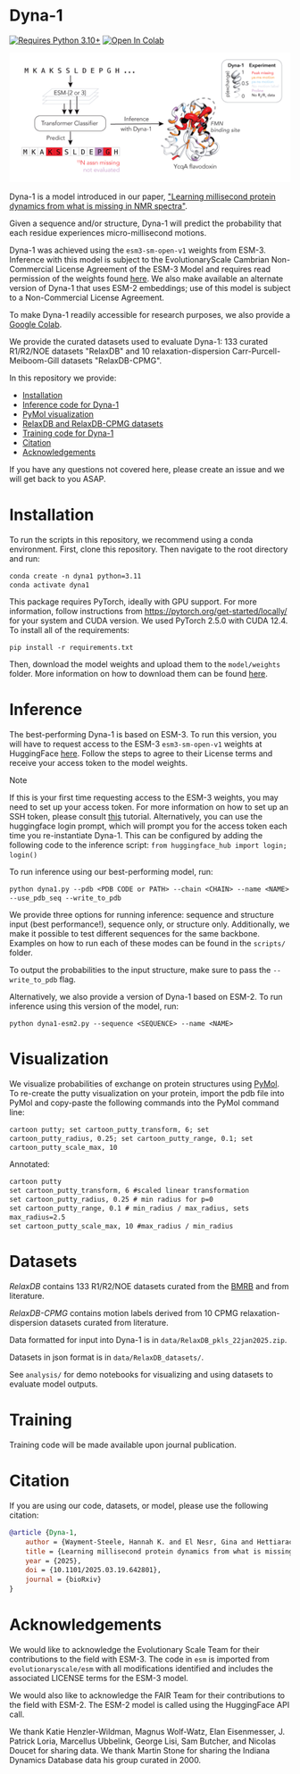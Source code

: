 # Dyna-1
[![Requires Python 3.10+](https://img.shields.io/badge/Python-3.10+-blue.svg?logo=python&logoColor=white)](https://python.org/downloads)
[![Open In Colab](https://colab.research.google.com/assets/colab-badge.svg)](https://colab.research.google.com/drive/1UD4HafhNQoz5sCwXzsrEP03fqk4ZUnTa?usp)

![image](assets/dyna1.png)

Dyna-1 is a model introduced in our paper, ["Learning millisecond protein dynamics from what is missing in NMR spectra"](https://www.biorxiv.org/content/10.1101/2025.03.19.642801v1).

Given a sequence and/or structure, Dyna-1 will predict the probability that each residue experiences micro-millisecond motions.

Dyna-1 was achieved using the `esm3-sm-open-v1` weights from ESM-3. Inference with this model is subject to the EvolutionaryScale Cambrian Non-Commercial License Agreement of the ESM-3 Model and requires read permission of the weights found [here](https://huggingface.co/EvolutionaryScale/esm3-sm-open-v1). We also make available an alternate version of Dyna-1 that uses ESM-2 embeddings; use of this model is subject to a Non-Commercial License Agreement. 

To make Dyna-1 readily accessible for research purposes, we also provide a [Google Colab](https://colab.research.google.com/drive/1UD4HafhNQoz5sCwXzsrEP03fqk4ZUnTa?usp).

We provide the curated datasets used to evaluate Dyna-1: 133 curated R1/R2/NOE datasets "RelaxDB" and 10 relaxation-dispersion Carr-Purcell-Meiboom-Gill datasets "RelaxDB-CPMG". 

In this repository we provide:
* [Installation](#installation)
* [Inference code for Dyna-1](#inference)
* [PyMol visualization](#visualization)
* [RelaxDB and RelaxDB-CPMG datasets](#datasets)
* [Training code for Dyna-1](#training)
* [Citation](#citation)
* [Acknowledgements](#acknowledgement)

If you have any questions not covered here, please create an issue and we will get back to you ASAP.

# Installation 
To run the scripts in this repository, we recommend using a conda environment. First, clone this repository. Then navigate to the root directory and run:
```
conda create -n dyna1 python=3.11
conda activate dyna1
```
This package requires PyTorch, ideally with GPU support. For more information, follow instructions from https://pytorch.org/get-started/locally/ for your system and CUDA version. We used PyTorch 2.5.0 with CUDA 12.4. To install all of the requirements:
```
pip install -r requirements.txt
```
Then, download the model weights and upload them to the `model/weights` folder. More information on how to download them can be found <a href='https://github.com/gelnesr/Dyna-1-public/blob/main/model/weights/README.md'>here</a>. 

# Inference

The best-performing Dyna-1 is based on ESM-3. To run this version, you will have to request access to the ESM-3 `esm3-sm-open-v1` weights at HuggingFace [here](https://huggingface.co/EvolutionaryScale/esm3-sm-open-v1). Follow the steps to agree to their License terms and receive your access token to the model weights. 

> [!NOTE]
> If this is your first time requesting access to the ESM-3 weights, you may need to set up your access token. For more information on how to set up an SSH token, please consult <a href='https://huggingface.co/docs/hub/en/security-git-ssh'>this</a> tutorial. Alternatively, you can use the huggingface login prompt, which will prompt you for the access token each time you re-instantiate Dyna-1. This can be configured by adding the following code to the inference script: `from huggingface_hub import login; login()` 

To run inference using our best-performing model, run:

```
python dyna1.py --pdb <PDB CODE or PATH> --chain <CHAIN> --name <NAME> --use_pdb_seq --write_to_pdb
```

We provide three options for running inference: sequence and structure input (best performance!), sequence only, or structure only. Additionally, we make it possible to test different sequences for the same backbone. Examples on how to run each of these modes can be found in the `scripts/` folder. 

To output the probabilities to the input structure, make sure to pass the `--write_to_pdb` flag.

Alternatively, we also provide a version of Dyna-1 based on ESM-2. To run inference using this version of the model, run:

```
python dyna1-esm2.py --sequence <SEQUENCE> --name <NAME>
```

# Visualization

We visualize probabilities of exchange on protein structures using [PyMol](https://www.pymol.org). To re-create the putty visualization on your protein, import the pdb file into PyMol and copy-paste the following commands into the PyMol command line:

```
cartoon putty; set cartoon_putty_transform, 6; set cartoon_putty_radius, 0.25; set cartoon_putty_range, 0.1; set cartoon_putty_scale_max, 10
```

Annotated:
```
cartoon putty
set cartoon_putty_transform, 6 #scaled linear transformation
set cartoon_putty_radius, 0.25 # min radius for p=0
set cartoon_putty_range, 0.1 # min_radius / max_radius, sets max_radius=2.5
set cartoon_putty_scale_max, 10 #max_radius / min_radius
```

# Datasets

*RelaxDB* contains 133 R1/R2/NOE datasets curated from the [BMRB](https://bmrb.io/) and from literature.

*RelaxDB-CPMG* contains motion labels derived from 10 CPMG relaxation-dispersion datasets curated from literature.

Data formatted for input into Dyna-1 is in `data/RelaxDB_pkls_22jan2025.zip`.

Datasets in json format is in `data/RelaxDB_datasets/`.

See `analysis/` for demo notebooks for visualizing and using datasets to evaluate model outputs.

# Training

Training code will be made available upon journal publication.

# Citation

If you are using our code, datasets, or model, please use the following citation:
```bibtex
@article {Dyna-1,
    author = {Wayment-Steele, Hannah K. and El Nesr, Gina and Hettiarachchi, Ramith and Kariyawasam, Hasindu and Ovchinnikov, Sergey and Kern, Dorothee},
    title = {Learning millisecond protein dynamics from what is missing in NMR spectra},
    year = {2025},
    doi = {10.1101/2025.03.19.642801},
    journal = {bioRxiv}
}
```
# Acknowledgements

We would like to acknowledge the Evolutionary Scale Team for their contributions to the field with ESM-3. The code in `esm` is imported from `evolutionaryscale/esm` with all modifications identified and includes the associated LICENSE terms for the ESM-3 model.

We would also like to acknowledge the FAIR Team for their contributions to the field with ESM-2. The ESM-2 model is called using the HuggingFace API call.

We thank Katie Henzler-Wildman, Magnus Wolf-Watz, Elan Eisenmesser, J. Patrick Loria, Marcellus Ubbelink, George Lisi, Sam Butcher, and Nicolas Doucet for sharing data. We thank Martin Stone for sharing the Indiana Dynamics Database data his group curated in 2000.
